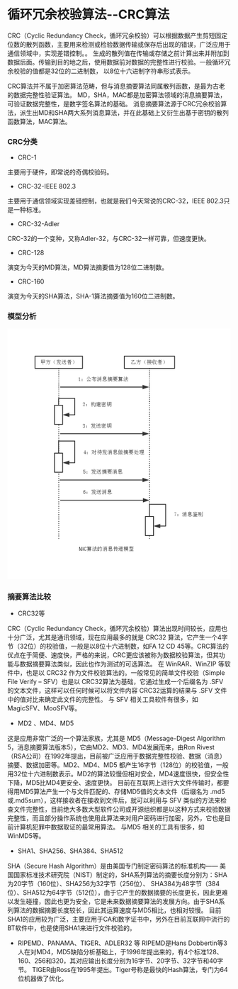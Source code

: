 循环冗余校验算法--CRC算法
===

CRC（Cyclic Redundancy Check，循环冗余校验）可以根据数据产生剪短固定位数的散列函数，主要用来检测或检验数据传输或保存后出现的错误，广泛应用于通信领域中，实现差错控制。。
生成的散列值在传输或存储之前计算出来并附加到数据后面。传输到目的地之后，使用数据前对数据的完整性进行校验。一般循环冗余校验的值都是32位的二进制数，
以8位十六进制字符串形式表示。

CRC算法并不属于加密算法范畴，但与消息摘要算法同属散列函数，是最为古老的数据完整性验证算法。
MD，SHA，MAC都是加密算法领域的消息摘要算法，可验证数据完整性，是数字签名算法的基础。
消息摘要算法源于CRC冗余校验算法，派生出MD和SHA两大系列消息算法，并在此基础上又衍生出基于密钥的散列函数算法，MAC算法。

### CRC分类

- CRC-1

主要用于硬件，即常说的奇偶校验码。

- CRC-32-IEEE 802.3

主要用于通信领域实现差错控制，也就是我们今天常说的CRC-32，IEEE 802.3只是一种标准。

- CRC-32-Adler

CRC-32的一个变种，又称Adler-32，与CRC-32一样可靠，但速度更快。

- CRC-128

演变为今天的MD算法，MD算法摘要值为128位二进制数。

- CRC-160

演变为今天的SHA算法，SHA-1算法摘要值为160位二进制数。

### 模型分析

![CRC](img/2.3-mac.png)

### 摘要算法比较

- CRC32等

CRC（Cyclic Redundancy Check，循环冗余校验）算法出现时间较长，应用也十分广泛，尤其是通讯领域，现在应用最多的就是 CRC32 算法，它产生一个4字节（32位）的校验值，一般是以8位十六进制数，如FA 12 CD 45等。CRC算法的优点在于简便、速度快，严格的来说，CRC更应该被称为数据校验算法，但其功能与数据摘要算法类似，因此也作为测试的可选算法。
在 WinRAR、WinZIP 等软件中，也是以 CRC32 作为文件校验算法的。一般常见的简单文件校验（Simple File Verify – SFV）也是以 CRC32算法为基础，它通过生成一个后缀名为 .SFV 的文本文件，这样可以任何时候可以将文件内容 CRC32运算的结果与 .SFV 文件中的值对比来确定此文件的完整性。
与 SFV 相关工具软件有很多，如MagicSFV、MooSFV等。

- MD2 、MD4、MD5

这是应用非常广泛的一个算法家族，尤其是 MD5（Message-Digest Algorithm 5，消息摘要算法版本5），它由MD2、MD3、MD4发展而来，由Ron Rivest（RSA公司）在1992年提出，目前被广泛应用于数据完整性校验、数据（消息）摘要、数据加密等。MD2、MD4、MD5 都产生16字节（128位）的校验值，一般用32位十六进制数表示。MD2的算法较慢但相对安全，MD4速度很快，但安全性下降，MD5比MD4更安全、速度更快。
目前在互联网上进行大文件传输时，都要得用MD5算法产生一个与文件匹配的、存储MD5值的文本文件（后缀名为 .md5或.md5sum），这样接收者在接收到文件后，就可以利用与 SFV 类似的方法来检查文件完整性，目前绝大多数大型软件公司或开源组织都是以这种方式来校验数据完整性，而且部分操作系统也使用此算法来对用户密码进行加密，另外，它也是目前计算机犯罪中数据取证的最常用算法。
与MD5 相关的工具有很多，如 WinMD5等。

- SHA1、SHA256、SHA384、SHA512

SHA（Secure Hash Algorithm）是由美国专门制定密码算法的标准机构—— 美国国家标准技术研究院（NIST）制定的，SHA系列算法的摘要长度分别为：SHA为20字节（160位）、SHA256为32字节（256位）、 SHA384为48字节（384位）、SHA512为64字节（512位），由于它产生的数据摘要的长度更长，因此更难以发生碰撞，因此也更为安全，它是未来数据摘要算法的发展方向。由于SHA系列算法的数据摘要长度较长，因此其运算速度与MD5相比，也相对较慢。
目前SHA1的应用较为广泛，主要应用于CA和数字证书中，另外在目前互联网中流行的BT软件中，也是使用SHA1来进行文件校验的。

- RIPEMD、PANAMA、TIGER、ADLER32 等
RIPEMD是Hans Dobbertin等3人在对MD4，MD5缺陷分析基础上，于1996年提出来的，有4个标准128、160、256和320，其对应输出长度分别为16字节、20字节、32字节和40字节。
TIGER由Ross在1995年提出。Tiger号称是最快的Hash算法，专门为64位机器做了优化。
